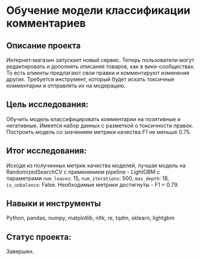 # Обучение модели классификации комментариев

## Описание проекта

Интернет-магазин запускает новый сервис. Теперь пользователи могут редактировать и дополнять описания товаров, как в вики-сообществах. То есть клиенты предлагают свои правки и комментируют изменения других. Требуется инструмент, который будет искать токсичные комментарии и отправлять их на модерацию.

## Цель исследования:

Обучить модель классифицировать комментарии на позитивные и негативные. Имеется набор данных с разметкой о токсичности правок.
Построить модель со значением метрики качества *F1* не меньше 0.75. 

## Итог исследования:

Исходя из полученных метрик качества моделей, лучшая модель на RandomizedSearchCV с применением pipeline - LightGBM c параметрами `num_leaves`: 15, `num_iterations`: 500, `max_depth`: 18, `is_unbalance`: False. Необходимые метрики достигнуты - F1 = 0.79. 

## Навыки и инструменты
Python, pandas, numpy, matplotlib, nltk, re, tqdm, sklearn, lightgbm

## Статус проекта:

Завершен.
